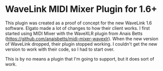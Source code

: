 # WaveLink MIDI Mixer Plugin for 1.6+

This plugin was created as a proof of concept for the new WaveLink 1.6 software. Elgato made a lot of changes to how their client works. I first started using MIDI Mixer with the WaveXLR plugin from Anais Betts (https://github.com/anaisbetts/midi-mixer-wavexlr). When the new version of WaveLink dropped, their plugin stopped working. I couldn't get the new version to work with their code, so I had to start over.

This is by no means a plugin that I'm going to support, but it does sort of work.